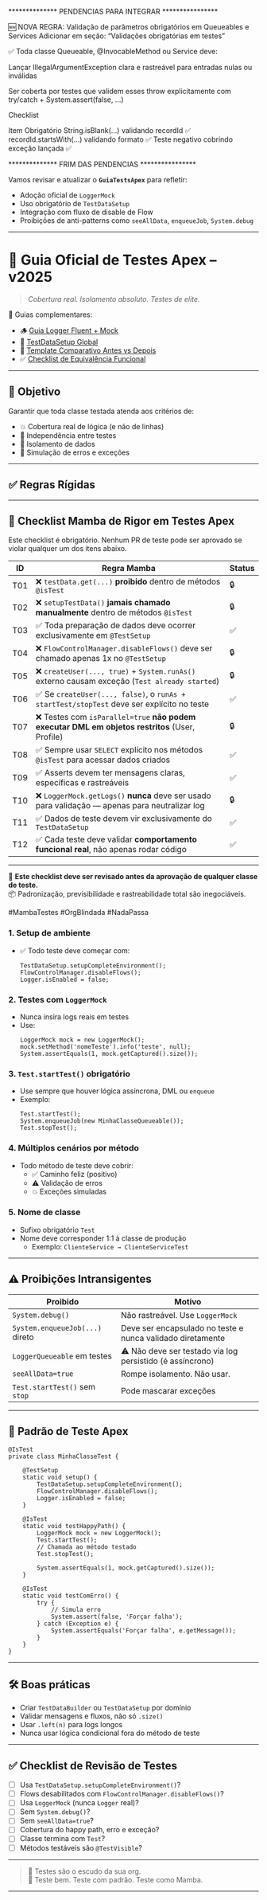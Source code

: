 ************** PENDENCIAS PARA INTEGRAR ****************

🆕 NOVA REGRA: Validação de parâmetros obrigatórios em Queueables e Services
Adicionar em seção: “Validações obrigatórias em testes”

✅ Toda classe Queueable, @InvocableMethod ou Service deve:

Lançar IllegalArgumentException clara e rastreável para entradas nulas ou inválidas

Ser coberta por testes que validem esses throw explicitamente com try/catch + System.assert(false, ...)

Checklist

Item	Obrigatório
String.isBlank(...) validando recordId	✅
recordId.startsWith(...) validando formato	✅
Teste negativo cobrindo exceção lançada	✅

************** FRIM DAS PENDENCIAS ****************


Vamos revisar e atualizar o **`GuiaTestsApex`** para refletir:

- Adoção oficial de `LoggerMock`  
- Uso obrigatório de `TestDataSetup`  
- Integração com fluxo de disable de Flow  
- Proibições de anti-patterns como `seeAllData`, `enqueueJob`, `System.debug`

---

# 🧪 Guia Oficial de Testes Apex – v2025  
> _Cobertura real. Isolamento absoluto. Testes de elite._

📎 Guias complementares:
- 🪵 [Guia Logger Fluent + Mock](https://bit.ly/GuiaLoggerApex)
- 🧱 [TestDataSetup Global](https://bit.ly/TestDataSetup)
- 🔁 [Template Comparativo Antes vs Depois](https://bit.ly/ComparacaoApex)
- ✅ [Checklist de Equivalência Funcional](https://bit.ly/ConfirmacaoApex)

---

## 🎯 Objetivo

Garantir que toda classe testada atenda aos critérios de:
- 💥 Cobertura real de lógica (e não de linhas)
- 🔁 Independência entre testes
- 🧱 Isolamento de dados
- 🧠 Simulação de erros e exceções

---

## ✅ Regras Rígidas

---

## 🧠 Checklist Mamba de Rigor em Testes Apex

Este checklist é obrigatório. Nenhum PR de teste pode ser aprovado se violar qualquer um dos itens abaixo.

| ID  | Regra Mamba                                                                                     | Status  |
|------|------------------------------------------------------------------------------------------------|----------|
| T01 | ❌ `testData.get(...)` **proibido** dentro de métodos `@isTest`                                | 🔒       |
| T02 | ❌ `setupTestData()` **jamais chamado manualmente** dentro de métodos `@isTest`                | 🔒       |
| T03 | ✅ Toda preparação de dados deve ocorrer exclusivamente em `@TestSetup`                         | ✅       |
| T04 | ❌ `FlowControlManager.disableFlows()` deve ser chamado apenas 1x no `@TestSetup`              | 🔒       |
| T05 | ❌ `createUser(..., true)` + `System.runAs()` externo causam exceção (`Test already started`)  | 🔒       |
| T06 | ✅ Se `createUser(..., false)`, o `runAs + startTest/stopTest` deve ser explícito no teste     | ✅       |
| T07 | ❌ Testes com `isParallel=true` **não podem executar DML em objetos restritos** (User, Profile) | 🔒       |
| T08 | ✅ Sempre usar `SELECT` explícito nos métodos `@isTest` para acessar dados criados             | ✅       |
| T09 | ✅ Asserts devem ter mensagens claras, específicas e rastreáveis                               | ✅       |
| T10 | ❌ `LoggerMock.getLogs()` **nunca** deve ser usado para validação — apenas para neutralizar log | 🔒       |
| T11 | ✅ Dados de teste devem vir exclusivamente do `TestDataSetup`                                  | ✅       |
| T12 | ✅ Cada teste deve validar **comportamento funcional real**, não apenas rodar código           | ✅       |

---

📌 **Este checklist deve ser revisado antes da aprovação de qualquer classe de teste.**  
📦 Padronização, previsibilidade e rastreabilidade total são inegociáveis.

#MambaTestes #OrgBlindada #NadaPassa

### 1. Setup de ambiente
- ✅ Todo teste deve começar com:
  ```apex
  TestDataSetup.setupCompleteEnvironment();
  FlowControlManager.disableFlows();
  Logger.isEnabled = false;
  ```

### 2. Testes com `LoggerMock`
- Nunca insira logs reais em testes
- Use:
  ```apex
  LoggerMock mock = new LoggerMock();
  mock.setMethod('nomeTeste').info('teste', null);
  System.assertEquals(1, mock.getCaptured().size());
  ```

### 3. `Test.startTest()` obrigatório
- Use sempre que houver lógica assíncrona, DML ou `enqueue`
- Exemplo:
  ```apex
  Test.startTest();
  System.enqueueJob(new MinhaClasseQueueable());
  Test.stopTest();
  ```

### 4. Múltiplos cenários por método
- Todo método de teste deve cobrir:
  - ✅ Caminho feliz (positivo)
  - ⚠️ Validação de erros
  - 💥 Exceções simuladas

### 5. Nome de classe
- Sufixo obrigatório `Test`
- Nome deve corresponder 1:1 à classe de produção
  - Exemplo: `ClienteService → ClienteServiceTest`

---

## ⚠️ Proibições Intransigentes

| Proibido                        | Motivo                                                              |
|---------------------------------|---------------------------------------------------------------------|
| `System.debug()`                | Não rastreável. Use `LoggerMock`                                   |
| `System.enqueueJob(...)` direto | Deve ser encapsulado no teste e nunca validado diretamente         |
| `LoggerQueueable` em testes     | ⚠️ Não deve ser testado via log persistido (é assíncrono)          |
| `seeAllData=true`               | Rompe isolamento. Não usar.                                        |
| `Test.startTest()` sem `stop`   | Pode mascarar exceções                                             |

---

## 🧪 Padrão de Teste Apex

```apex
@IsTest
private class MinhaClasseTest {

    @TestSetup
    static void setup() {
        TestDataSetup.setupCompleteEnvironment();
        FlowControlManager.disableFlows();
        Logger.isEnabled = false;
    }

    @IsTest
    static void testHappyPath() {
        LoggerMock mock = new LoggerMock();
        Test.startTest();
        // Chamada ao método testado
        Test.stopTest();

        System.assertEquals(1, mock.getCaptured().size());
    }

    @IsTest
    static void testComErro() {
        try {
            // Simula erro
            System.assert(false, 'Forçar falha');
        } catch (Exception e) {
            System.assertEquals('Forçar falha', e.getMessage());
        }
    }
}
```

---

## 🛠️ Boas práticas

- Criar `TestDataBuilder` ou `TestDataSetup` por domínio
- Validar mensagens e fluxos, não só `.size()`
- Usar `.left(n)` para logs longos
- Nunca usar lógica condicional fora do método de teste

---

## ✅ Checklist de Revisão de Testes

- [ ] Usa `TestDataSetup.setupCompleteEnvironment()`?
- [ ] Flows desabilitados com `FlowControlManager.disableFlows()`?
- [ ] Usa `LoggerMock` (nunca `Logger` real)?
- [ ] Sem `System.debug()`?
- [ ] Sem `seeAllData=true`?
- [ ] Cobertura do happy path, erro e exceção?
- [ ] Classe termina com `Test`?
- [ ] Métodos testáveis são `@TestVisible`?

---

> 🧠 Testes são o escudo da sua org.  
> 🐍 Teste bem. Teste com padrão. Teste como Mamba.  

---
